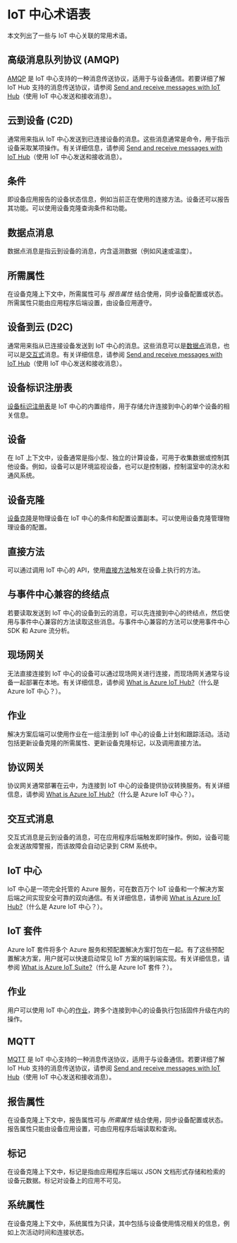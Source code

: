 <properties
 pageTitle="开发人员指南 - 术语表 | Azure"
 description="与 IoT 中心相关的常见术语表"
 services="iot-hub"
 documentationCenter=".net"
 authors="dominicbetts"
 manager="timlt"
 editor=""/>  


<tags
 ms.service="iot-hub"
 ms.devlang="multiple"
 ms.topic="article"
 ms.tgt_pltfrm="na"
 ms.workload="na"
 ms.date="09/30/2016" 
 ms.author="dobett"
 wacn.date="11/07/2016"/>  


# IoT 中心术语表

本文列出了一些与 IoT 中心关联的常用术语。

## 高级消息队列协议 (AMQP)

[AMQP](https://www.amqp.org/) 是 IoT 中心支持的一种消息传送协议，适用于与设备通信。若要详细了解 IoT Hub 支持的消息传送协议，请参阅 [Send and receive messages with IoT Hub](/documentation/articles/iot-hub-devguide-messaging/)（使用 IoT 中心发送和接收消息）。

## 云到设备 (C2D)

通常用来指从 IoT 中心发送到已连接设备的消息。这些消息通常是命令，用于指示设备采取某项操作。有关详细信息，请参阅 [Send and receive messages with IoT Hub](/documentation/articles/iot-hub-devguide-messaging/)（使用 IoT 中心发送和接收消息）。

## 条件

即设备应用报告的设备状态信息，例如当前正在使用的连接方法。设备还可以报告其功能。可以使用设备克隆查询条件和功能。

## 数据点消息

数据点消息是指云到设备的消息，内含遥测数据（例如风速或温度）。

## 所需属性

在设备克隆上下文中，所需属性可与 *报告属性* 结合使用，同步设备配置或状态。所需属性只能由应用程序后端设置，由设备应用遵守。

## 设备到云 (D2C)

通常用来指从已连接设备发送到 IoT 中心的消息。这些消息可以是[数据点](#data-point-message)消息，也可以是[交互式](#interactive-message)消息。有关详细信息，请参阅 [Send and receive messages with IoT Hub](/documentation/articles/iot-hub-devguide-messaging/)（使用 IoT 中心发送和接收消息）。

## 设备标识注册表

[设备标识注册表](/documentation/articles/iot-hub-devguide-identity-registry/)是 IoT 中心的内置组件，用于存储允许连接到中心的单个设备的相关信息。

## 设备

在 IoT 上下文中，设备通常是指小型、独立的计算设备，可用于收集数据或控制其他设备。例如，设备可以是环境监视设备，也可以是控制器，控制温室中的浇水和通风系统。

## 设备克隆

[设备克隆](/documentation/articles/iot-hub-devguide-device-twins/)是物理设备在 IoT 中心的条件和配置设置副本。可以使用设备克隆管理物理设备的配置。

## 直接方法

可以通过调用 IoT 中心的 API，使用[直接方法](/documentation/articles/iot-hub-devguide-direct-methods/)触发在设备上执行的方法。

## 与事件中心兼容的终结点

若要读取发送到 IoT 中心的设备到云的消息，可以先连接到中心的终结点，然后使用与事件中心兼容的方法读取这些消息。与事件中心兼容的方法可以使用事件中心 SDK 和 Azure 流分析。

## 现场网关

无法直接连接到 IoT 中心的设备可以通过现场网关进行连接，而现场网关通常与设备一起部署在本地。有关详细信息，请参阅 [What is Azure IoT Hub?](/documentation/articles/iot-hub-what-is-iot-hub/)（什么是 Azure IoT 中心？）。

## 作业

解决方案后端可以使用作业在一组注册到 IoT 中心的设备上计划和跟踪活动。活动包括更新设备克隆的所需属性、更新设备克隆标记，以及调用直接方法。

## 协议网关

协议网关通常部署在云中，为连接到 IoT 中心的设备提供协议转换服务。有关详细信息，请参阅 [What is Azure IoT Hub?](/documentation/articles/iot-hub-what-is-iot-hub/)（什么是 Azure IoT 中心？）。

## 交互式消息

交互式消息是云到设备的消息，可在应用程序后端触发即时操作。例如，设备可能会发送故障警报，而该故障会自动记录到 CRM 系统中。

## IoT 中心

IoT 中心是一项完全托管的 Azure 服务，可在数百万个 IoT 设备和一个解决方案后端之间实现安全可靠的双向通信。有关详细信息，请参阅 [What is Azure IoT Hub?](/documentation/articles/iot-hub-what-is-iot-hub/)（什么是 Azure IoT 中心？）。

## IoT 套件

Azure IoT 套件将多个 Azure 服务和预配置解决方案打包在一起。有了这些预配置解决方案，用户就可以快速启动常见 IoT 方案的端到端实现。有关详细信息，请参阅 [What is Azure IoT Suite?](/documentation/articles/iot-suite-overview/)（什么是 Azure IoT 套件？）。

## 作业

用户可以使用 IoT 中心的[作业](/documentation/articles/iot-hub-devguide-jobs/)，跨多个连接到中心的设备执行包括固件升级在内的操作。

## MQTT

[MQTT](http://mqtt.org/) 是 IoT 中心支持的一种消息传送协议，适用于与设备通信。若要详细了解 IoT Hub 支持的消息传送协议，请参阅 [Send and receive messages with IoT Hub](/documentation/articles/iot-hub-devguide-messaging/)（使用 IoT 中心发送和接收消息）。

## 报告属性

在设备克隆上下文中，报告属性可与 *所需属性* 结合使用，同步设备配置或状态。报告属性只能由设备应用设置，可由应用程序后端读取和查询。

## 标记

在设备克隆上下文中，标记是指由应用程序后端以 JSON 文档形式存储和检索的设备元数据。标记对设备上的应用不可见。

## 系统属性

在设备克隆上下文中，系统属性为只读，其中包括与设备使用情况相关的信息，例如上次活动时间和连接状态。

<!---HONumber=Mooncake_1031_2016-->